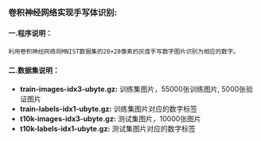 ### 卷积神经网络实现手写体识别:
#### 一.程序说明：
    利用卷积神经网络将MNIST数据集的28×28像素的灰度手写数字图片识别为相应的数字。
#### 二.数据集说明：
+ **train-images-idx3-ubyte.gz:** 训练集图片，55000张训练图片, 5000张验证图片
+ **train-labels-idx1-ubyte.gz:** 训练集图片对应的数字标签
+ **t10k-images-idx3-ubyte.gz:** 测试集图片，10000张图片
+ **t10k-labels-idx1-ubyte.gz:** 测试集图片对应的数字标签
